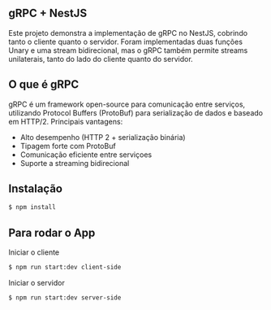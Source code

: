 ## gRPC + NestJS
Este projeto demonstra a implementação de gRPC no NestJS, cobrindo tanto o cliente quanto o servidor.
Foram implementadas duas funções Unary e uma stream bidirecional, mas o gRPC também permite streams unilaterais, tanto do lado do cliente quanto do servidor.

## O que é gRPC
gRPC é um framework open-source para comunicação entre serviços, utilizando Protocol Buffers (ProtoBuf) para serialização de dados e baseado em HTTP/2.
Principais vantagens:
- Alto desempenho (HTTP 2 + serialização binária)
- Tipagem forte com ProtoBuf
- Comunicação eficiente entre serviçoes
- Suporte a streaming bidirecional

## Instalação
```bash
$ npm install
```

## Para rodar o App

Iniciar o cliente
```bash
$ npm run start:dev client-side
```

Iniciar o servidor
```bash
$ npm run start:dev server-side
```